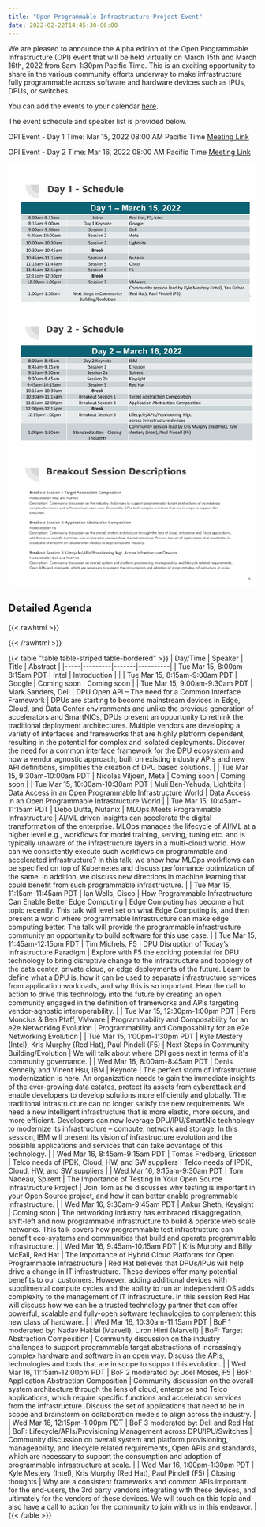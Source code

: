 ```yaml
---
title: "Open Programmable Infrastructure Project Event"
date: 2022-02-22T14:45:30-06:00
---
```


We are pleased to announce the Alpha edition of the Open Programmable
Infrastructure (OPI) event that will be held virtually on March 15th and March
16th, 2022 from 8am-1:30pm Pacific Time. This is an exciting opportunity to share in the
various community efforts underway to make infrastructure fully programmable
across software and hardware devices such as IPUs, DPUs, or switches.

You can add the events to your calendar [here](/opievents.ics).

The event schedule and speaker list is provided below.

OPI Event - Day 1
Time: Mar 15, 2022 08:00 AM Pacific Time
[Meeting Link](https://intel.zoom.us/j/95556827603?pwd=alJINUltbUlIVklzLzBNTXRrRHI4dz09)

OPI Event - Day 2
Time: Mar 16, 2022 08:00 AM Pacific Time
[Meeting Link](https://intel.zoom.us/j/91369118581?pwd=UmdJKzlSd2Z6czNtcWRZYTBsenNVUT09)

![Day 1 Schedule](/opi-event-slide3.jpeg)
![Day 2 Schedule](/opi-event-slide4.jpeg)
![Break Session Descriptions](/opi-event-slide5.jpeg)

## Detailed Agenda

{{< rawhtml >}}
<style>
table {
  table-layout: fixed;
  width: 100%;
  border-collapse: collapse;
  border: 3px solid orange;
}

thead th:nth-child(1) {
  width: 15%;
}

thead th:nth-child(2) {
  width: 20%;
}

thead th:nth-child(3) {
  width: 35%;
}

thead th:nth-child(4) {
  width: 30%;
}

th, td {
  padding: 20px;
}
html {
  font-family: 'helvetica neue', helvetica, arial, sans-serif;
}

thead th, tfoot th {
  font-family: 'Rock Salt', cursive;
  font-size: 0.575em;
}

th {
  letter-spacing: 2px;
}

td {
  letter-spacing: 1px;
}

tbody td {
  text-align: center;
  font-size: 0.575em;
}

tfoot th {
  text-align: right;
}

thead {
  background-color: #333;
  color: white;
}

tbody tr:nth-child(odd) {
  background-color: #fff;
}

tbody tr:nth-child(even) {
  background-color: #eee;
}
</style>
{{< /rawhtml >}}

{{< table "table table-striped table-bordered" >}}
| Day/Time | Speaker | Title | Abstract |
|-----|---------|-------|----------|
| Tue Mar 15, 8:00am-8:15am PDT | Intel | Introduction |  |
| Tue Mar 15, 8:15am-9:00am PDT | Google | Coming soon | Coming soon |
| Tue Mar 15, 9:00am-9:30am PDT | Mark Sanders, Dell | DPU Open API – The need for a Common Interface Framework | DPUs are starting to become mainstream devices in Edge, Cloud, and Data Center environments and unlike the previous generation of accelerators and SmartNICs, DPUs present an opportunity to rethink the traditional deployment architectures.  Multiple vendors are developing a variety of interfaces and frameworks that are highly platform dependent, resulting in the potential for complex and isolated deployments.  Discover the need for a common interface framework for the DPU ecosystem and how a vendor agnostic approach, built on existing industry APIs and new API definitions, simplifies the creation of DPU based solutions. |
| Tue Mar 15, 9:30am-10:00am PDT | Nicolas Viljoen, Meta | Coming soon | Coming soon |
| Tue Mar 15, 10:00am-10:30am PDT | Muli Ben-Yehuda, Lightbits | Data Access in an Open Programmable Infrastructure World | Data Access in an Open Programmable Infrastructure World |
| Tue Mar 15, 10:45am-11:15am PDT | Debo Dutta, Nutanix | MLOps Meets Programmable Infrastructure | AI/ML driven insights can accelerate the digital transformation of the enterprise. MLOps manages the lifecycle of AI/ML at a higher level e.g., workflows for model training, serving, tuning etc. and is typically unaware of the infrastructure layers in a multi-cloud world. How can we consistently execute such workflows on programmable and accelerated infrastructure? In this talk, we show how MLOps workflows can be specified on top of Kubernetes and discuss performance optimization of the same. In addition, we discuss new directions in machine learning that could benefit from such programmable infrastructure. |
| Tue Mar 15, 11:15am-11:45am PDT | Ian Wells, Cisco | How Programmable Infrastructure Can Enable Better Edge Computing | Edge Computing has become a hot topic recently. This talk will level set on what Edge Computing is, and then present a world where programmable infrastructure can make edge computing better. The talk will provide the programmable infrastructure community an opportunity to build software for this use case. |
| Tue Mar 15, 11:45am-12:15pm PDT | Tim Michels, F5 | DPU Disruption of Today’s Infrastructure Paradigm | Explore with F5 the exciting potential for DPU technology to bring disruptive change to the infrastructure and topology of the data center, private cloud, or edge deployments of the future.  Learn to define what a DPU is, how it can be used to separate infrastructure services from application workloads, and why this is so important.  Hear the call to action to drive this technology into the future by creating an open community engaged in the definition of frameworks and APIs targeting vendor-agnostic interoperability. |
| Tue Mar 15, 12:30pm-1:00pm PDT | Pere Monclus & Ben Pfaff, VMware | Programmability and Composability for an e2e Networking Evolution | Programmability and Composability for an e2e Networking Evolution |
| Tue Mar 15, 1:00pm-1:30pm PDT | Kyle Mestery (Intel), Kris Murphy (Red Hat), Paul Pindell (F5) | Next Steps in Community Building/Evolution | We will talk about where OPI goes next in terms of it's community governance. |
| Wed Mar 16, 8:00am-8:45am PDT | Denis Kennelly and Vinent Hsu, IBM | Keynote | The perfect storm of infrastructure modernization is here. An organization needs to gain the immediate insights of the ever-growing data estates, protect its assets from cyberattack and enable developers to develop solutions more efficiently and globally. The traditional infrastructure can no longer satisfy the new requirements. We need a new intelligent infrastructure that is more elastic, more secure, and more efficient. Developers can now leverage DPU/IPU/SmartNic technology to modernize its infrastructure – compute, network and storage. In this session, IBM will present its vision of infrastructure evolution and the possible applications and services that can take advantage of this technology. |
| Wed Mar 16, 8:45am-9:15am PDT | Tomas Fredberg, Ericsson | Telco needs of IPDK, Cloud, HW, and SW suppliers | Telco needs of IPDK, Cloud, HW, and SW suppliers |
| Wed Mar 16, 9:15am-9:30am PDT | Tom Nadeau, Spirent | The Importance of Testing In Your Open Source Infrastructure Project | Join Tom as he discusses why testing is important in your Open Source project, and how it can better enable programmable infrastructure. |
| Wed Mar 16, 9:30am-9:45am PDT | Ankur Sheth, Keysight | Coming soon | The networking industry has embraced disaggregation, shift-left and now programmable infrastructure to build & operate web scale networks. This talk covers how programmable test infrastructure can benefit eco-systems and communities that build and operate programmable infrastructure. |
| Wed Mar 16, 9:45am-10:15am PDT | Kris Murphy and Billy McFall, Red Hat | The Importance of Hybrid Cloud Platforms for Open Programmable Infrastructure | Red Hat believes that DPUs/IPUs will help drive a change in IT infrastructure. These devices offer many potential benefits to our customers. However, adding additional devices with supplimental compute cycles and the ability to run an independent OS adds complexity to the management of IT infrastructure. In this session Red Hat will discuss how we can be a trusted technology partner that can offer powerful, scalable and fully-open software technologies to complement this new class of hardware. |
| Wed Mar 16, 10:30am-11:15am PDT | BoF 1 moderated by: Nadav Haklai (Marvell), Liron Himi (Marvell) | BoF: Target Abstraction Composition | Community discussion on the industry challenges to support programmable target abstractions of increasingly complex hardware and software in an open way. Discuss the APIs, technologies and tools that are in scope to support this evolution. |
| Wed Mar 16, 11:15am-12:00pm PDT | BoF 2 moderated by: Joel Moses, F5 | BoF: Application Abstraction Composition | Community discussion on the overall system architecture through the lens of cloud, enterprise and Telco applications, which require specific functions and acceleration services from the infrastructure. Discuss the set of applications that need to be in scope and brainstorm on collaboration models to align across the industry. |
| Wed Mar 16, 12:15pm-1:00pm PDT | BoF 3 moderated by: Dell and Red Hat | BoF: Lifecycle/APIs/Provisioning Management across DPU/IPU/Switches | Community discussion on overall system and platform provisioning, manageability, and lifecycle related requirements, Open APIs and standards, which are necessary to support the consumption and adoption of programmable infrastructure at scale. |
| Wed Mar 16, 1:00pm-1:30pm PDT | Kyle Mestery (Intel), Kris Murphy (Red Hat), Paul Pindell (F5) | Closing thoughts | Why are a consistent frameworks and common  APIs important for the end-users, the 3rd party vendors integrating with these devices, and ultimately for the vendors of these devices. We will touch on this topic and also have a call to action for the community to join with us in this endeavor. |
{{< /table >}}
